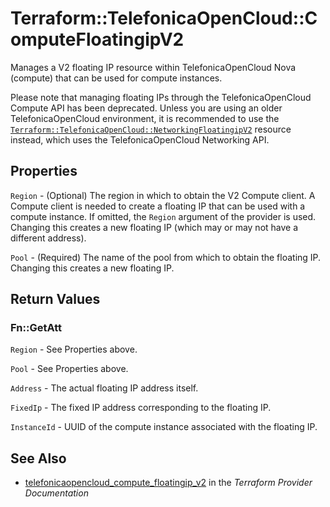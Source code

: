 # Terraform::TelefonicaOpenCloud::ComputeFloatingipV2

Manages a V2 floating IP resource within TelefonicaOpenCloud Nova (compute)
that can be used for compute instances.

Please note that managing floating IPs through the TelefonicaOpenCloud Compute API has
been deprecated. Unless you are using an older TelefonicaOpenCloud environment, it is
recommended to use the [`Terraform::TelefonicaOpenCloud::NetworkingFloatingipV2`](networking_floatingip_v2.html)
resource instead, which uses the TelefonicaOpenCloud Networking API.

## Properties

`Region` - (Optional) The region in which to obtain the V2 Compute client. A Compute client is needed to create a floating IP that can be used with a compute instance. If omitted, the `Region` argument of the provider is used. Changing this creates a new floating IP (which may or may not have a different address).

`Pool` - (Required) The name of the pool from which to obtain the floating IP. Changing this creates a new floating IP.


## Return Values

### Fn::GetAtt

`Region` - See Properties above.

`Pool` - See Properties above.

`Address` - The actual floating IP address itself.

`FixedIp` - The fixed IP address corresponding to the floating IP.

`InstanceId` - UUID of the compute instance associated with the floating IP.

## See Also

* [telefonicaopencloud_compute_floatingip_v2](https://www.terraform.io/docs/providers/telefonicaopencloud/r/compute_floatingip_v2.html) in the _Terraform Provider Documentation_